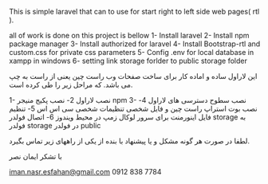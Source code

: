 This is simple laravel that can to use for start right to left side web pages( rtl ).

all of work is done on this project is bellow
1- Install laravel
2- Install npm package manager
3- Install authorized for laravel
4- Install Bootstrap-rtl and custom.css for private css parameters
5- Config .env for local database in xampp in windows
6- setting link storage forlder to public storage folder

این لاراول ساده و اماده کار برای ساخت صفحات وب راست چین یعنی از راست به چپ می باشد.
که مراحل زیر را طی کرده است.

1- نصب لاراول
2- نصب پکیج منیجر npm
3- نصب سطوح دسترسی های لاراول
4- نصب بوت استراپ راست چین و فایل شخصی تنظیمات شخصی سی اس اس
5- تنظیم فایل اینورمنت برای سرور لوکال زمپ در محیط ویندوز
6- اتصال فولدر storage به فولدر storage در فولدر public

لطفا در صورت هر گونه مشکل و یا پیشنهاد با بنده از یکی از راههای زیر تماس بگیرد.

با تشکر
ایمان نصر

iman.nasr.esfahan@gmail.com
0912 838 7784
